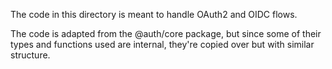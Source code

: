 The code in this directory is meant to handle OAuth2 and OIDC flows.

The code is adapted from the @auth/core package, but since some of their types
and functions used are internal, they're copied over but with similar structure.
